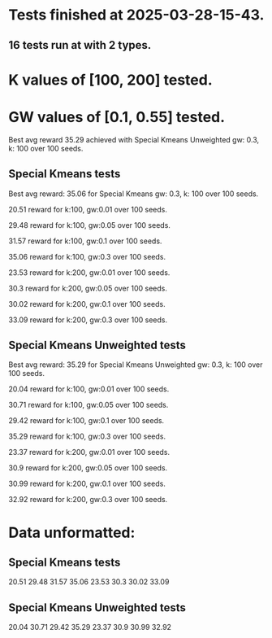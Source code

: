 # Tests finished at 2025-03-28-15-43.
## 16 tests run at with 2 types.
# K values of [100, 200] tested.
# GW values of [0.1, 0.55] tested.
Best avg reward 35.29 achieved with Special Kmeans Unweighted gw: 0.3, k: 100 over 100 seeds.


## Special Kmeans tests
Best avg reward: 35.06 for Special Kmeans gw: 0.3, k: 100 over 100 seeds.

20.51 reward for k:100, gw:0.01 over 100 seeds.

29.48 reward for k:100, gw:0.05 over 100 seeds.

31.57 reward for k:100, gw:0.1 over 100 seeds.

35.06 reward for k:100, gw:0.3 over 100 seeds.

23.53 reward for k:200, gw:0.01 over 100 seeds.

30.3 reward for k:200, gw:0.05 over 100 seeds.

30.02 reward for k:200, gw:0.1 over 100 seeds.

33.09 reward for k:200, gw:0.3 over 100 seeds.

## Special Kmeans Unweighted tests
Best avg reward: 35.29 for Special Kmeans Unweighted gw: 0.3, k: 100 over 100 seeds.

20.04 reward for k:100, gw:0.01 over 100 seeds.

30.71 reward for k:100, gw:0.05 over 100 seeds.

29.42 reward for k:100, gw:0.1 over 100 seeds.

35.29 reward for k:100, gw:0.3 over 100 seeds.

23.37 reward for k:200, gw:0.01 over 100 seeds.

30.9 reward for k:200, gw:0.05 over 100 seeds.

30.99 reward for k:200, gw:0.1 over 100 seeds.

32.92 reward for k:200, gw:0.3 over 100 seeds.

# Data unformatted:



## Special Kmeans tests
20.51
29.48
31.57
35.06
23.53
30.3
30.02
33.09

## Special Kmeans Unweighted tests
20.04
30.71
29.42
35.29
23.37
30.9
30.99
32.92
